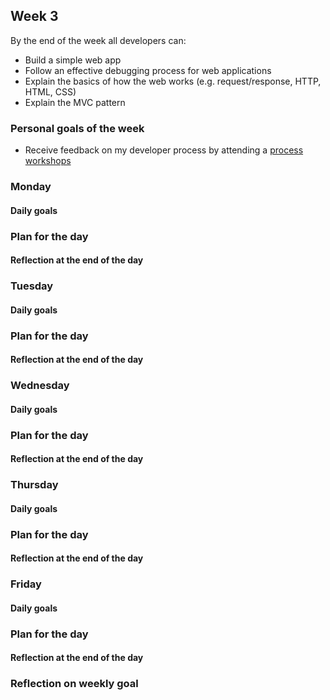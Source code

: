 ## Week 3

By the end of the week all developers can:

* Build a simple web app
* Follow an effective debugging process for web applications
* Explain the basics of how the web works (e.g. request/response, HTTP, HTML, CSS)
* Explain the MVC pattern

### Personal goals of the week

* Receive feedback on my developer process by attending a [process workshops](https://github.com/makersacademy/skills-workshops/tree/main/process_review)

### Monday

#### Daily goals

### Plan for the day

#### Reflection at the end of the day

### Tuesday

#### Daily goals

### Plan for the day

#### Reflection at the end of the day

### Wednesday

#### Daily goals

### Plan for the day

#### Reflection at the end of the day

### Thursday

#### Daily goals

### Plan for the day

#### Reflection at the end of the day

### Friday

#### Daily goals

### Plan for the day

#### Reflection at the end of the day

### Reflection on weekly goal
